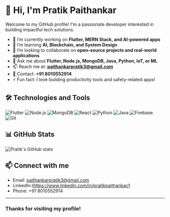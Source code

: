 # 👋 Hi, I'm Pratik Paithankar

Welcome to my GitHub profile! I'm a passionate developer interested in building impactful tech solutions.

- 🔭 I’m currently working on **Flutter, MERN Stack, and AI-powered apps**
- 🌱 I’m learning **AI, Blockchain, and System Design**
- 👯 I’m looking to collaborate on **open-source projects and real-world applications**
- 💬 Ask me about **Flutter, Node.js, MongoDB, Java, Python, IoT, or ML**
- 📫 Reach me at: **paithankarpratik3@gmail.com**
- 📱 Contact: **+91 8010552914**
- ⚡ Fun fact: I love building productivity tools and safety-related apps!

## 🛠️ Technologies and Tools
![Flutter](https://img.shields.io/badge/Flutter-02569B?logo=flutter&logoColor=white)
![Node.js](https://img.shields.io/badge/Node.js-339933?logo=node.js&logoColor=white)
![MongoDB](https://img.shields.io/badge/MongoDB-47A248?logo=mongodb&logoColor=white)
![React](https://img.shields.io/badge/React-20232A?logo=react&logoColor=61DAFB)
![Python](https://img.shields.io/badge/Python-3776AB?logo=python&logoColor=white)
![Java](https://img.shields.io/badge/Java-007396?logo=java&logoColor=white)
![Firebase](https://img.shields.io/badge/Firebase-FFCA28?logo=firebase&logoColor=black)
![Git](https://img.shields.io/badge/Git-F05032?logo=git&logoColor=white)

## 📊 GitHub Stats
![Pratik's GitHub stats](https://github-readme-stats.vercel.app/api?username=pratikpaithankar&show_icons=true&theme=radical)

## 📫 Connect with me
- Email: [paithankarpratik3@gmail.com](mailto:paithankarpratik3@gmail.com)
- LinkedIn:(https://www.linkedin.com/in/pratikpaithankar/)
- Phone: +91 8010552914

---

### Thanks for visiting my profile!

